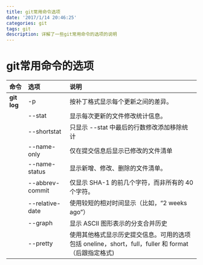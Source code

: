 ```yaml
---
title: git常用命令选项
date: '2017/1/14 20:46:25'
categories: git
tags: git
description: 详解了一些git常用命令的选项的说明
---
```


# git常用命令的选项

| 命令 | 选项 | 说明 |
| :--- | :--- | :--- |
| **git log** | -p | 按补丁格式显示每个更新之间的差异。 |
|  | --stat | 显示每次更新的文件修改统计信息。 |
|  | --shortstat | 只显示 --stat 中最后的行数修改添加移除统计 |
|  | --name-only | 仅在提交信息后显示已修改的文件清单 |
|  | --name-status | 显示新增、修改、删除的文件清单。 |
|  | --abbrev-commit | 仅显示 SHA-1 的前几个字符，而非所有的 40 个字符。 |
|  | --relative-date | 使用较短的相对时间显示（比如，“2 weeks ago”） |
|  | --graph | 显示 ASCII 图形表示的分支合并历史 |
|  | --pretty | 使用其他格式显示历史提交信息。可用的选项包括 oneline，short，full，fuller 和 format（后跟指定格式\) |

